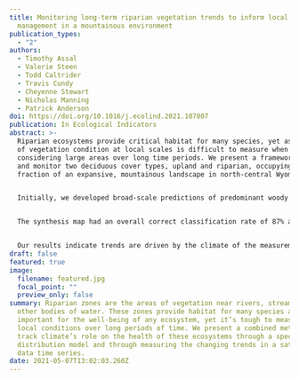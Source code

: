 ```yaml
---
title: Monitoring long-term riparian vegetation trends to inform local habitat
  management in a mountainous environment
publication_types:
  - "2"
authors:
  - Timothy Assal
  - Valerie Steen
  - Todd Caltrider
  - Travis Cundy
  - Cheyenne Stewart
  - Nicholas Manning
  - Patrick Anderson
doi: https://doi.org/10.1016/j.ecolind.2021.107807
publication: In Ecological Indicators
abstract: >-
  Riparian ecosystems provide critical habitat for many species, yet assessment
  of vegetation condition at local scales is difficult to measure when
  considering large areas over long time periods. We present a framework to map
  and monitor two deciduous cover types, upland and riparian, occupying a small
  fraction of an expansive, mountainous landscape in north-central Wyoming. 


  Initially, we developed broad-scale predictions of predominant woody vegetation types by integrating Landsat data into species distribution models and combining subsequent outputs into a synthesis map. Then, we evaluated a 35-year Landsat time series (1985–2019) using the Mann-Kendall test to identify significant trends in the condition of upland and riparian deciduous vegetation and assessed the rate and direction of change using the Theil-Sen estimator. Finally, we used plot level data to assess the utility of the framework to detect bottom-up controls (ungulate browse pressure and management actions) on vegetation condition. 


  The synthesis map had an overall correct classification rate of 87% and field data indicated deciduous vegetation within 45 m of coniferous forest faces increased pressure of conifer expansion. The trend assessment identified consistent patterns operating at the landscape scale across both upland and riparian deciduous vegetation; a predominant greening trend was observed for 12 years followed by a 9-year browning trend, before switching back to a greening trend for the last 13 years of the study. 


  Our results indicate trends are driven by the climate of the measurement period at the landscape scale. Although we did not find conclusive evidence to establish a strong link between browse pressure and satellite data, we highlight examples where prevailing trends can be overridden by local disturbance or management intervention. This framework is transferable to other understudied riparian environments throughout western North America to provide insight on ecohydrological processes and assess global and local stressors across broad spatiotemporal scales.
draft: false
featured: true
image:
  filename: featured.jpg
  focal_point: ""
  preview_only: false
summary: Riparian zones are the areas of vegetation near rivers, streams, and
  other bodies of water. These zones provide habitat for many species and are
  important for the well-being of any ecosystem, yet it’s tough to measure their
  local conditions over long periods of time. We present a combined method to
  track climate’s role on the health of these ecosystems through a species
  distribution model and through measuring the changing trends in a satellite
  data time series.
date: 2021-05-07T13:02:03.260Z
---
```


